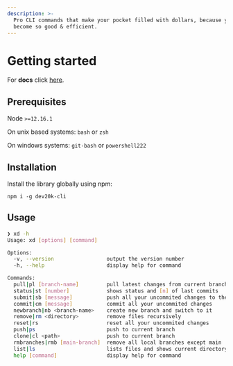 ```yaml
---
description: >-
  Pro CLI commands that make your pocket filled with dollars, because you will
  become so good & efficient.
---
```


# Getting started

For **docs** click [here](https://app.gitbook.com/@dybowski/s/dev20k-cli).

## Prerequisites

Node `>=12.16.1`

On unix based systems: `bash` or `zsh`

On windows systems: `git-bash` or `powershell222`

## Installation

Install the library globally using npm:

```text
npm i -g dev20k-cli
```

## Usage

```bash
❯ xd -h
Usage: xd [options] [command]

Options:
  -v, --version                 output the version number
  -h, --help                    display help for command

Commands:
  pull|pl [branch-name]         pull latest changes from current branch
  status|st [number]            shows status and [n] of last commits
  submit|sb [message]           push all your uncommited changes to the current branch / specified branch
  commit|cm [message]           commit all your uncommited changes
  newbranch|nb <branch-name>    create new branch and switch to it
  remove|rm <directory>         remove files recursively
  reset|rs                      reset all your uncommited changes
  push|ps                       push to current branch
  clone|cl <path>               push to current branch
  rmbranches|rmb [main-branch]  remove all local branches except main
  list|ls                       lists files and shows current directory
  help [command]                display help for command

```

